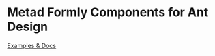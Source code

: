 # Metad Formly Components for Ant Design

[Examples & Docs](https://meta-d.github.io/metad-formly/?path=/docs)

